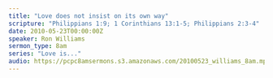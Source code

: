 ```yaml
---
title: "Love does not insist on its own way"
scripture: "Philippians 1:9; 1 Corinthians 13:1-5; Philippians 2:3-4"
date: 2010-05-23T00:00:00Z
speaker: Ron Williams
sermon_type: 8am
series: "Love is..."
audio: https://pcpc8amsermons.s3.amazonaws.com/20100523_williams_8am.mp3 
---
```



